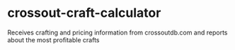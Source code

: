# crossout-craft-calculator
Receives crafting and pricing information from crossoutdb.com and reports about the most profitable crafts
